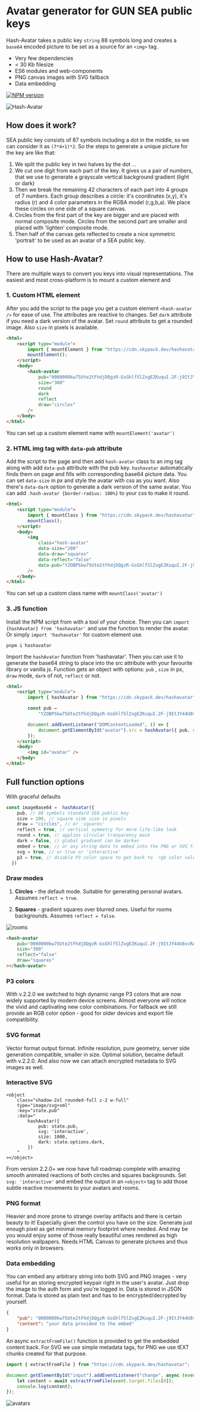 # Avatar generator for GUN SEA public keys

Hash-Avatar takes a public key `string` 88 symbols long and creates a `base64` encoded picture to be set as a source for an `<img>` tag.

- Very few dependencies
- < 30 Kb filesize
- ES6 modules and web-components
- PNG canvas images with SVG fallback
- Data embedding

<a href="https://www.npmjs.com/package/hashavatar" target="_blank"><img src="https://img.shields.io/npm/v/hashavatar?color=E23C92&logo=npm&style=for-the-badge" alt="NPM version"></a>

![Hash-Avatar](/avatars-l.jpg)

## How does it work?

SEA public key consists of 87 symbols including a dot in the middle, so we can consider it as `(7*4+1)*2`. So the steps to generate a unique picture for the key are like that:

1. We split the public key in two halves by the dot `.`.
2. We cut one digit from each part of the key. It gives us a pair of numbers, that we use to generate a grayscale vertical background gradient (light or dark)
3. Then we break the remaining 42 characters of each part into 4 groups of 7 numbers. Each group describes a circle: it's coordinates (x,y), it's radius (r) and 4 color parameters in the RGBA model (r,g,b,a). We place these circles on one side of a square canvas.
4. Circles from the first part of the key are bigger and are placed with normal composite mode. Circles from the second part are smaller and placed with 'lighten' composite mode.
5. Then half of the canvas gets reflected to create a nice symmetric 'portrait' to be used as an avatar of a SEA public key.

## How to use Hash-Avatar?

There are multiple ways to convert you keys into visual representations. The easiest and most cross-platform is to mount a custom element and

### 1. Custom HTML element

After you add the script to the page you get a custom element `<hash-avatar />` for ease of use. The attributes are reactive to changes. Set `dark` attribute if you need a dark version of the avatar. Set `round` attribute to get a rounded image. Also `size` in pixels is available.

```html
<html>
	<script type="module">
		import { mountElement } from "https://cdn.skypack.dev/hashavatar";
		mountElement();
	</script>
	<body>
		<hash-avatar
			pub="0000000kw75Ute2tFhdjDQgzR-GsGhlfSlZxgEZKuquI.2F-j9ItJY44U8vcRAsj-5lxnECG5TDyuPD8gEiuInp8"
			size="300"
			round
			dark
			reflect
			draw="circles"
		/>
	</body>
</html>
```

You can set up a custom element name with `mountElement('avatar')`

### 2. HTML img tag with `data-pub` attribute

Add the script to the page and then add `hash-avatar` class to an img tag along with add `data-pub` attribute with the pub key. `hashavatar` automatically finds them on page and fills with corresponding base64 picture data. You can set `data-size` in px and style the avatar with css as you want. Also there's `data-dark` option to generate a dark version of the same avatar. You can add `.hash-avatar {border-radius: 100%}` to your css to make it round.

```html
<html>
	<script type="module">
		import { mountClass } from "https://cdn.skypack.dev/hashavatar";
		mountClass();
	</script>
	<body>
		<img
			class="hash-avatar"
			data-size="200"
			data-draw="squares"
			data-reflect="false"
			data-pub="YZOBPSkw75Ute2tFhdjDQgzR-GsGhlfSlZxgEZKuquI.2F-j9ItJY44U8vcRAsj-5lxnECG5TDyuPD8gEiuInp8"
		/>
	</body>
</html>
```

You can set up a custom class name with `mountClass('avatar')`

### 3. JS function

Install the NPM script from with a tool of your choice. Then you can `import {hashAvatar} from 'hashavatar'` and use the function to render the avatar. Or simply `import 'hashavatar'` for custom element use.

```shell
pnpm i hashavatar
```

Import the `hashAvatar` function from 'hashavatar'. Then you can use it to generate the base64 string to place into the src attribute with your favourite library or vanilla js. Function gets an object with options: `pub` , `size` in px, `draw` mode, `dark` of not, `reflect` or not.

```html
<html>
	<script type="module">
		import { hashAvatar } from "https://cdn.skypack.dev/hashavatar";

		const pub =
			"YZOBPSkw75Ute2tFhdjDQgzR-GsGhlfSlZxgEZKuquI.2F-j9ItJY44U8vcRAsj-5lxnECG5TDyuPD8gEiuInp8";

		document.addEventListener("DOMContentLoaded", () => {
			document.getElementById("avatar").src = hashAvatar({ pub, size: 200 });
		});
	</script>
	<body>
		<img id="avatar" />
	</body>
</html>
```

## Full function options

With graceful defaults

```js
const imageBase64 =  hashAvatar({
    pub, // 88 symbols standard SEA public key
    size = 200, // square side size in pixels
    draw = "circles", // or 'squares'
    reflect = true, // vertical symmetry for more life-like look
    round = true, // applies circular tranparency mask
	dark = false, // global gradient can be darker
    embed = true, // or any string data to embed into the PNG or SVG file, can be extracted later. Very convenient place for storing encrypted keys right in the avatar file.
    svg = true, // or true or 'interactive'
    p3 = true, // disable P3 color space to get back to  rgb color values
  })
```

### Draw modes

1. **Circles** - the default mode. Suitable for generating personal avatars. Assumes `reflect = true`.

2. **Squares** - gradient squares over blurred ones. Useful for rooms backgrounds. Assumes `reflect = false`.

![rooms](https://raw.githubusercontent.com/DeFUCC/hashavatar/master/rooms.gif)

```html
<hash-avatar
	pub="0000000kw75Ute2tFhdjDQgzR-GsGhlfSlZxgEZKuquI.2F-j9ItJY44U8vcRAsj-5lxnECG5TDyuPD8gEiuInp8"
	size="300"
	reflect="false"
	draw="squares"
></hash-avatar>
```

### P3 colors

With v.2.2.0 we switched to high dynamic range P3 colors that are now widely supported by modern device screens. Almost everyone will notice the vivid and captivating new color combinations. For fallback we still provide an RGB color option - good for older devices and export file compatibility.

### SVG format

Vector format output format. Infinite resolution, pure geometry, server side generation compatible, smaller in size. Optimal solution, became default with v.2.2.0. And also now we can attach encrypted metadata to SVG images as well.

### Interactive SVG

```vue
<object
	class="shadow-2xl rounded-full z-2 w-full"
	type="image/svg+xml"
	:key="state.pub"
	:data="
		hashAvatar({
			pub: state.pub,
			svg: 'interactive',
			size: 1000,
			dark: state.options.dark,
		})
	"
></object>
```

From version 2.2.0+ we now have full roadmap complete with amazing smooth animated reactions of both circles and squares backgrounds. Set `svg: 'interactive'` and embed the output in an `<object>` tag to add those subtle reactive movements to your avatars and rooms.

### PNG format

Heavier and more prone to strange overlay artifacts and there is certain beauty to it! Especially given the control you have on the size. Generate just enough pixel as get minimal memory footprint where needed. And may be you would enjoy some of those really beautiful ones rendered as high resolution wallpapers. Needs HTML Canvas to generate pictures and thus works only in browsers.

### Data embedding

You can embed any arbitrary string into both SVG and PNG images - very useful for an storing encrypted keypair right in the user's avatar. Just drop the image to the auth form and you're logged in. Data is stored in JSON format. Data is stored as plain text and has to be encrypted/decrypted by yourself.

```json
{
	"pub": "0000000kw75Ute2tFhdjDQgzR-GsGhlfSlZxgEZKuquI.2F-j9ItJY44U8vcRAsj-5lxnECG5TDyuPD8gEiuInp8",
	"content": "your data provided to the embed"
}
```

An async `extractFromFile()` function is provided to get the embedded content back. For SVG we use simple metadata tags, for PNG we use tEXT chunks created for that purpose.

```js
import { extractFromFile } from "https://cdn.skypack.dev/hashavatar";

document.getElementById("input").addEventListener("change", async (event) => {
	let content = await extractFromFile(event.target.files[0]);
	console.log(content);
});
```

![avatars](/avatars.jpg)
